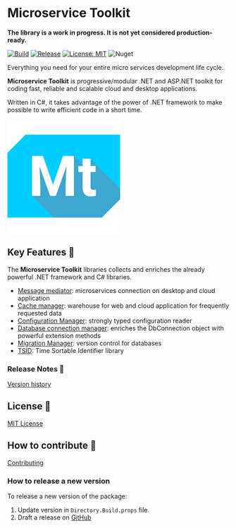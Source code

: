 # Microservice Toolkit

__The library is a work in progress. It is not yet considered production-ready.__

[![Build](https://github.com/MpStyle/microservicetoolkit/actions/workflows/build.yml/badge.svg)](https://github.com/MpStyle/microservicetoolkit/actions/workflows/build.yml)
[![Release](https://github.com/MpStyle/microservicetoolkit/actions/workflows/release.yml/badge.svg)](https://github.com/MpStyle/microservicetoolkit/actions/workflows/release.yml)
[![License: MIT](https://img.shields.io/badge/License-MIT-yellow.svg)](https://opensource.org/licenses/MIT)
![Nuget](https://img.shields.io/nuget/v/microservice.toolkit.core)

Everything you need for your entire micro services development life cycle. 

__Microservice Toolkit__ is progressive/modular .NET and ASP.NET toolkit for coding fast, reliable and scalable cloud and desktop applications.

Written in C#, it takes advantage of the power of .NET framework to make possible to write efficient code in a short time. 

![Microservice Toolkit Logo](image/icon.png)

## Key Features :key:

The __Microservice Toolkit__ libraries collects and enriches the already powerful .NET framework and C# libraries. 

- [Message mediator](./microservice.toolkit.messagemediator/README.md): microservices connection on desktop and cloud application
- [Cache manager](./microservice.toolkit.cachemanager/README.md): warehouse for web and cloud application for frequently requested data
- [Configuration Manager](./microservice.toolkit.configurationmanager/README.md): strongly typed configuration reader
- [Database connection manager](./microservice.toolkit.connectionmanager/README.md): enriches the DbConnection object with powerful extension methods
- [Migration Manager](./microservice.toolkit.migrationmanager/README.md): version control for databases
- [TSID](./microservice.toolkit.tsid/README.md): Time Sortable Identifier library

### Release Notes :page_with_curl:
[Version history](https://github.com/MpStyle/microservicetoolkit/releases)

## License :bookmark_tabs:

[MIT License](https://opensource.org/licenses/MIT)

## How to contribute :rocket:

[Contributing](CONTRIBUTING.md)

### How to release a new version

To release a new version of the package:
1. Update version in `Directory.Build.props` file.
3. Draft a release on [GitHub](https://github.com/MpStyle/microservicetoolkit/releases)
